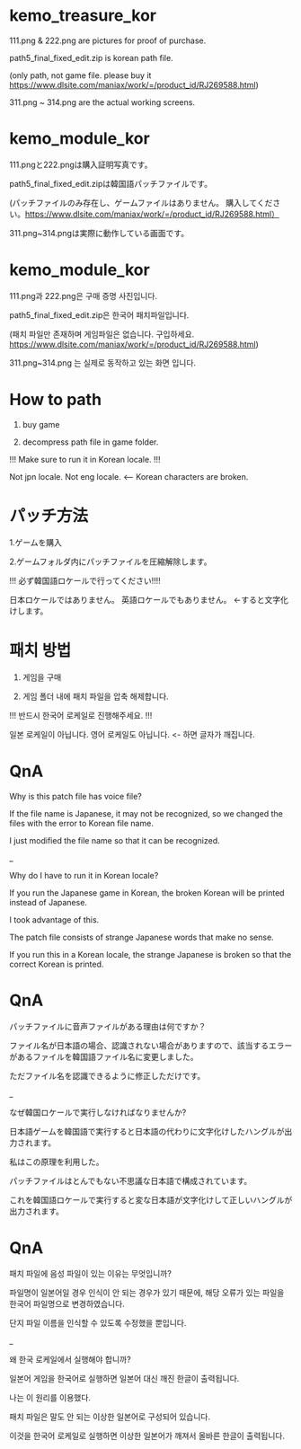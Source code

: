 # kemo_treasure_kor

111.png & 222.png are pictures for proof of purchase.

path5_final_fixed_edit.zip is korean path file.

(only path, not game file. please buy it https://www.dlsite.com/maniax/work/=/product_id/RJ269588.html)

311.png ~ 314.png are the actual working screens.

# kemo_module_kor

111.pngと222.pngは購入証明写真です。

path5_final_fixed_edit.zipは韓国語パッチファイルです。

(パッチファイルのみ存在し、ゲームファイルはありません。 購入してください。https://www.dlsite.com/maniax/work/=/product_id/RJ269588.html）

311.png~314.pngは実際に動作している画面です。

# kemo_module_kor

111.png과 222.png은 구매 증명 사진입니다.

path5_final_fixed_edit.zip은 한국어 패치파일입니다.

(패치 파일만 존재하며 게임파일은 없습니다. 구입하세요. https://www.dlsite.com/maniax/work/=/product_id/RJ269588.html)

311.png~314.png 는 실제로 동작하고 있는 화면 입니다.

# How to path

1. buy game

2. decompress path file in game folder.


!!! Make sure to run it in Korean locale. !!!

Not jpn locale. Not eng locale. <-- Korean characters are broken.

# パッチ方法

1.ゲームを購入

2.ゲームフォルダ内にパッチファイルを圧縮解除します。


!!! 必ず韓国語ロケールで行ってください!!!!

日本ロケールではありません。 英語ロケールでもありません。 <-すると文字化けします。

# 패치 방법

1. 게임을 구매

2. 게임 폴더 내에 패치 파일을 압축 해제합니다.


!!! 반드시 한국어 로케일로 진행해주세요. !!!

일본 로케일이 아닙니다. 영어 로케일도 아닙니다. <- 하면 글자가 깨집니다.

# QnA

Why is this patch file has voice file?

If the file name is Japanese, it may not be recognized, so we changed the files with the error to Korean file name.

I just modified the file name so that it can be recognized.

_

Why do I have to run it in Korean locale?

If you run the Japanese game in Korean, the broken Korean will be printed instead of Japanese.

I took advantage of this.

The patch file consists of strange Japanese words that make no sense.

If you run this in a Korean locale, the strange Japanese is broken so that the correct Korean is printed.

# QnA

パッチファイルに音声ファイルがある理由は何ですか？

ファイル名が日本語の場合、認識されない場合がありますので、該当するエラーがあるファイルを韓国語ファイル名に変更しました。

ただファイル名を認識できるように修正しただけです。

_

なぜ韓国ロケールで実行しなければなりませんか?

日本語ゲームを韓国語で実行すると日本語の代わりに文字化けしたハングルが出力されます。

私はこの原理を利用した。

パッチファイルはとんでもない不思議な日本語で構成されています。

これを韓国語ロケールで実行すると変な日本語が文字化けして正しいハングルが出力されます。

# QnA

패치 파일에 음성 파일이 있는 이유는 무엇입니까?

파일명이 일본어일 경우 인식이 안 되는 경우가 있기 때문에, 해당 오류가 있는 파일을 한국어 파일명으로 변경하였습니다.

단지 파일 이름을 인식할 수 있도록 수정했을 뿐입니다.

_

왜 한국 로케일에서 실행해야 합니까?

일본어 게임을 한국어로 실행하면 일본어 대신 깨진 한글이 출력됩니다.

나는 이 원리를 이용했다.

패치 파일은 말도 안 되는 이상한 일본어로 구성되어 있습니다.

이것을 한국어 로케일로 실행하면 이상한 일본어가 깨져서 올바른 한글이 출력됩니다.
